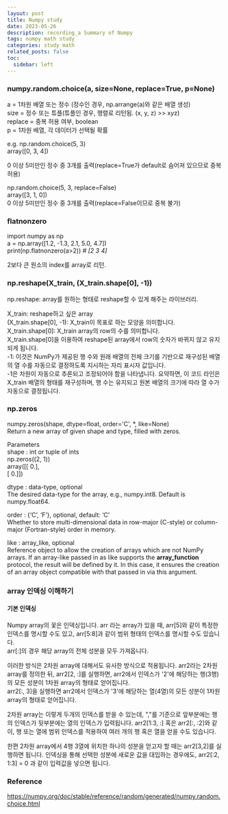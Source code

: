 ```yaml
---
layout: post
title: Numpy study
date: 2023-05-26
description: recording_a Summary of Numpy
tags: numpy math study
categories: study math
related_posts: false
toc:
  sidebar: left
---
```


### numpy.random.choice(a, size=None, replace=True, p=None)

a = 1차원 배열 또는 정수 (정수인 경우, np.arrange(a)와 같은 배열 생성)<br>
size = 정수 또는 튜플(튜플인 경우, 행렬로 리턴됨. (x, y, z) >> x*y*z)<br>
replace = 중복 허용 여부, boolean<br>
p = 1차원 배열, 각 데이터가 선택될 확률<br>

e.g. np.random.choice(5, 3)<br>
array([0, 3, 4])<br>

0 이상 5미만인 정수 중 3개를 출력(replace=True가 default로 숨어져 있으므로 중복 허용)<br>

np.random.choice(5, 3, replace=False)<br>
array([3, 1, 0])<br>
0 이상 5미만인 정수 중 3개를 출력(replace=False이므로 중복 불가)<br>

### flatnonzero

import numpy as np<br>
a = np.array([1.2, -1.3, 2.1, 5.0, 4.7])<br>
print(np.flatnonzero(a>2)) *# [2 3 4]*<br>

2보다 큰 원소의 index를 array로 리턴.


### np.reshape(X_train, (X_train.shape[0], -1))

np.reshape: array를 원하는 형태로 reshape할 수 있게 해주는 라이브러리.

X_train: reshape하고 싶은 array<br>
(X_train.shape[0], -1): X_train이 목표로 하는 모양을 의미합니다.<br>
X_train.shape[0]: X_train array의 row의 수를 의미합니다. <br>
X_train.shape[0]을 이용하여 reshape된 array에서 row의 숫자가 바뀌지 않고 유지되게 됩니다.<br>
-1: 이것은 NumPy가 제공된 행 수와 원래 배열의 전체 크기를 기반으로 재구성된 배열의 열 수를 자동으로 결정하도록 지시하는 자리 표시자 값입니다.<br>
 -1은 차원이 자동으로 추론되고 조정되어야 함을 나타냅니다. 요약하면, 이 코드 라인은 X_train 배열의 형태를 재구성하며, 행 수는 유지되고 원본 배열의 크기에 따라 열 수가 자동으로 결정됩니다.<br>

### np.zeros

numpy.zeros(shape, dtype=float, order='C', *, like=None)<br>
Return a new array of given shape and type, filled with zeros.<br>

Parameters<br>
shape : int or tuple of ints<br>
np.zeros((2, 1))<br>
array([[ 0.],<br>
       [ 0.]])<br>

dtype : data-type, optional<br>
The desired data-type for the array, e.g., numpy.int8. Default is numpy.float64.<br>

order : {‘C’, ‘F’}, optional, default: ‘C’<br>
Whether to store multi-dimensional data in row-major (C-style) or column-major (Fortran-style) order in memory.<br>

like : array_like, optional<br>
Reference object to allow the creation of arrays which are not NumPy arrays. If an array-like passed in as like supports the __array_function__ protocol, the result will be defined by it. In this case, it ensures the creation of an array object compatible with that passed in via this argument.

### array 인덱싱 이해하기

#### 기본 인덱싱

Numpy array의 꽃은 인덱싱입니다. arr 라는 array가 있을 때, arr[5]와 같이 특정한 인덱스를 명시할 수도 있고, arr[5:8]과 같이 범위 형태의 인덱스를 명시할 수도 있습니다.<br> 
arr[:]의 경우 해당 array의 전체 성분을 모두 가져옵니다.<br>

이러한 방식은 2차원 array에 대해서도 유사한 방식으로 적용됩니다. arr2라는 2차원 array를 정의한 뒤,
arr2[2, :]를 실행하면, arr2에서 인덱스가 '2'에 해당하는 행(3행)의 모든 성분이 1차원 array의 형태로 얻어집니다.<br>
arr2[:, 3]을 실행하면 arr2에서 인덱스가 '3'에 해당하는 열(4열)의 모든 성분이 1차원 array의 형태로 얻어집니다.<br>

2차원 array는 이렇게 두개의 인덱스를 받을 수 있는데, ","를 기준으로 앞부분에는 행의 인덱스가 뒷부분에는 열의 인덱스가 입력됩니다.
arr2[1:3, :] 혹은 arr2[:, :2]와 같이, 행 또는 열에 범위 인덱스를 적용하여 여러 개의 행 혹은 열을 얻을 수도 있습니다.<br>

한편 2차원 array에서 4행 3열에 위치한 하나의 성분을 얻고자 할 때는 arr2[3,2]를 실행하면 됩니다.
인덱싱을 통해 선택한 성분에 새로운 값을 대입하는 경우에도, arr2[:2, 1:3] = 0 과 같이 입력값을 넣으면 됩니다.<br>

### Reference

https://numpy.org/doc/stable/reference/random/generated/numpy.random.choice.html
<br>